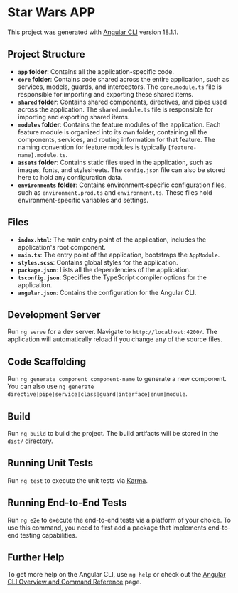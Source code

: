 # Star Wars APP

This project was generated with [Angular CLI](https://github.com/angular/angular-cli) version 18.1.1.

## Project Structure

- **`app` folder**: Contains all the application-specific code.
- **`core` folder**: Contains code shared across the entire application, such as services, models, guards, and interceptors. The `core.module.ts` file is responsible for importing and exporting these shared items.
- **`shared` folder**: Contains shared components, directives, and pipes used across the application. The `shared.module.ts` file is responsible for importing and exporting shared items.
- **`modules` folder**: Contains the feature modules of the application. Each feature module is organized into its own folder, containing all the components, services, and routing information for that feature. The naming convention for feature modules is typically `[feature-name].module.ts`.
- **`assets` folder**: Contains static files used in the application, such as images, fonts, and stylesheets. The `config.json` file can also be stored here to hold any configuration data.
- **`environments` folder**: Contains environment-specific configuration files, such as `environment.prod.ts` and `environment.ts`. These files hold environment-specific variables and settings.

## Files

- **`index.html`**: The main entry point of the application, includes the application's root component.
- **`main.ts`**: The entry point of the application, bootstraps the `AppModule`.
- **`styles.scss`**: Contains global styles for the application.
- **`package.json`**: Lists all the dependencies of the application.
- **`tsconfig.json`**: Specifies the TypeScript compiler options for the application.
- **`angular.json`**: Contains the configuration for the Angular CLI.

## Development Server

Run `ng serve` for a dev server. Navigate to `http://localhost:4200/`. The application will automatically reload if you change any of the source files.

## Code Scaffolding

Run `ng generate component component-name` to generate a new component. You can also use `ng generate directive|pipe|service|class|guard|interface|enum|module`.

## Build

Run `ng build` to build the project. The build artifacts will be stored in the `dist/` directory.

## Running Unit Tests

Run `ng test` to execute the unit tests via [Karma](https://karma-runner.github.io).

## Running End-to-End Tests

Run `ng e2e` to execute the end-to-end tests via a platform of your choice. To use this command, you need to first add a package that implements end-to-end testing capabilities.

## Further Help

To get more help on the Angular CLI, use `ng help` or check out the [Angular CLI Overview and Command Reference](https://angular.dev/tools/cli) page.
